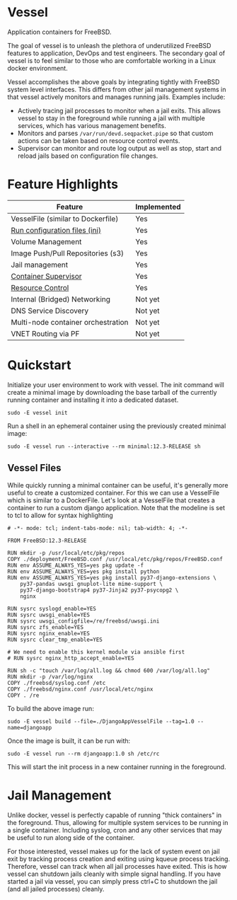 # Vessel
Application containers for FreeBSD.

The goal of vessel is to unleash the plethora of underutilized FreeBSD features to application, DevOps and test engineers.  The secondary goal of vessel is to feel similar to those who are comfortable working in a Linux docker environment.

Vessel accomplishes the above goals by integrating tightly with FreeBSD system level interfaces.  This differs from other jail management systems in that vessel actively monitors and manages running jails.  Examples include:

* Actively tracing jail processes to monitor when a jail exits.  This allows vessel to stay in the foreground while running a jail with multiple services, which has various management benefits.
* Monitors and parses `/var/run/devd.seqpacket.pipe` so that custom actions can be taken based on resource control events.
* Supervisor can monitor and route log output as well as stop, start and reload jails based on configuration file changes.

# Feature Highlights

|Feature                                                     | Implemented|
|------------------------------------------------------------|------------|
| VesselFile (similar to Dockerfile)                         | Yes        |
| [Run configuration files (ini)](docs/RunningContainer.md)  | Yes        |
| Volume Management                                          | Yes        |
| Image Push/Pull Repositories (s3)                          | Yes        |
| Jail management                                            | Yes        |
| [Container Supervisor](docs/supervisor.md)                 | Yes        |
| [Resource Control](docs/ResourceControl.md)                | Yes        |
| Internal (Bridged) Networking                              | Not yet    |
| DNS Service Discovery                                      | Not yet    |
| Multi-node container orchestration                         | Not yet    |
| VNET Routing via PF                                        | Not yet    |


# Quickstart

Initialize your user environment to work with vessel.  The init command will create a minimal image by downloading the base tarball of the currently running container and installing it into a dedicated dataset.

`sudo -E vessel init`

Run a shell in an ephemeral container using the previously created minimal image:

`sudo -E vessel run --interactive --rm minimal:12.3-RELEASE sh`

## Vessel Files

While quickly running a minimal container can be useful, it's generally more useful to create a customized container.  For this we can use a VesselFile which is similar to a DockerFile.  Let's look at a VesselFile that creates a container to run a custom django application.  Note that the modeline is set to tcl to allow for syntax highlighting

```
# -*- mode: tcl; indent-tabs-mode: nil; tab-width: 4; -*-

FROM FreeBSD:12.3-RELEASE

RUN mkdir -p /usr/local/etc/pkg/repos
COPY ./deployment/FreeBSD.conf /usr/local/etc/pkg/repos/FreeBSD.conf
RUN env ASSUME_ALWAYS_YES=yes pkg update -f
RUN env ASSUME_ALWAYS_YES=yes pkg install python
RUN env ASSUME_ALWAYS_YES=yes pkg install py37-django-extensions \
    py37-pandas uwsgi gnuplot-lite mime-support \
    py37-django-bootstrap4 py37-Jinja2 py37-psycopg2 \
    nginx

RUN sysrc syslogd_enable=YES
RUN sysrc uwsgi_enable=YES
RUN sysrc uwsgi_configfile=/re/freebsd/uwsgi.ini
RUN sysrc zfs_enable=YES
RUN sysrc nginx_enable=YES
RUN sysrc clear_tmp_enable=YES 

# We need to enable this kernel module via ansible first
# RUN sysrc nginx_http_accept_enable=YES

RUN sh -c "touch /var/log/all.log && chmod 600 /var/log/all.log"
RUN mkdir -p /var/log/nginx
COPY ./freebsd/syslog.conf /etc
COPY ./freebsd/nginx.conf /usr/local/etc/nginx
COPY . /re

```

To build the above image run:

`sudo -E vessel build --file=./DjangoAppVesselFile --tag=1.0 --name=djangoapp`

Once the image is built, it can be run with:

`sudo -E vessel run --rm djangoapp:1.0 sh /etc/rc`

This will start the init process in a new container running in the foreground.  

# Jail Management
Unlike docker, vessel is perfectly capable of running "thick containers" in the foreground.  Thus, allowing for multiple system services to be running in a single container.  Including syslog, cron and any other services that may be useful to run along side of the container. 

For those interested, vessel makes up for the lack of system event on jail exit by tracking process creation and exiting using kqueue process tracking.  Therefore, vessel can track when all jail processes have exited.  This is how vessel can shutdown jails cleanly with simple signal handling.  If you have started a jail via vessel, you can simply press ctrl+C to shutdown the jail (and all jailed processes) cleanly.



